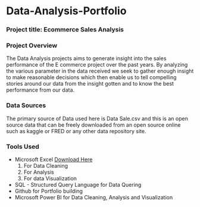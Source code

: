 # Data-Analysis-Portfolio

### Project title: Ecommerce Sales Analysis

### Project Overview
The Data Analysis projects aims to generate insight into the sales performance of the E commerce project over the past years. By analyzing the various parameter in the data received we seek to gather enough insight to make reasonable decisions which then enable us to tell compelling stories around our data from the insight gotten and to know the best performance from our data.

### Data Sources
The primary source of Data used here is Data Sale.csv and this is an open source data that can be freely downloaded from an open source online such as kaggle or FRED or any other data repository site.

### Tools Used
- Microsoft Excel [Download Here](https://www.microsoft.com)
    1. For Data Cleaning
    2. For Analysis
    3. For data Visualization
- SQL - Structured Query Language for Data Quering
- Github for Portfolio building
- Microsoft Power BI for Data Cleaning, Analysis and Visualization
